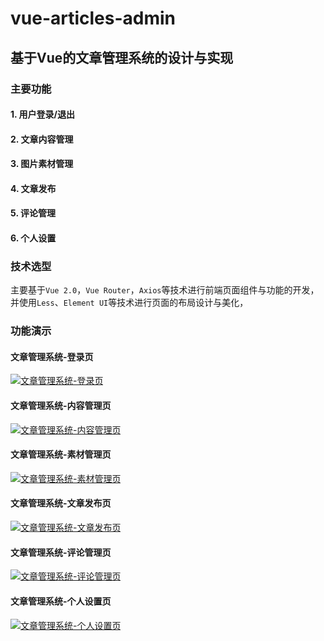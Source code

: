 # vue-articles-admin
## 基于Vue的文章管理系统的设计与实现

### 主要功能
#### 1. 用户登录/退出

#### 2. 文章内容管理

#### 3. 图片素材管理

#### 4. 文章发布

#### 5. 评论管理

#### 6. 个人设置

### 技术选型
主要基于`Vue 2.0`，`Vue Router`，`Axios`等技术进行前端页面组件与功能的开发，并使用`Less`、`Element UI`等技术进行页面的布局设计与美化，

### 功能演示
#### 文章管理系统-登录页
[![文章管理系统-登录页](https://z3.ax1x.com/2021/06/11/2fCt9H.jpg)](文章管理系统-登录页)
#### 文章管理系统-内容管理页
[![文章管理系统-内容管理页](https://z3.ax1x.com/2021/06/11/2fC1HK.jpg)](文章管理系统-登录页)
#### 文章管理系统-素材管理页
[![文章管理系统-素材管理页](https://z3.ax1x.com/2021/06/11/2fCGND.jpg)](文章管理系统-素材管理页)
#### 文章管理系统-文章发布页
[![文章管理系统-文章发布页](https://z3.ax1x.com/2021/06/11/2fCJ4e.jpg)](文章管理系统-文章发布页)
#### 文章管理系统-评论管理页
[![文章管理系统-评论管理页](https://z3.ax1x.com/2021/06/11/2fC8AO.jpg)](文章管理系统-评论管理页)
#### 文章管理系统-个人设置页
[![文章管理系统-个人设置页](https://z3.ax1x.com/2021/06/11/2fCN3d.jpg)](文章管理系统-个人设置页)
